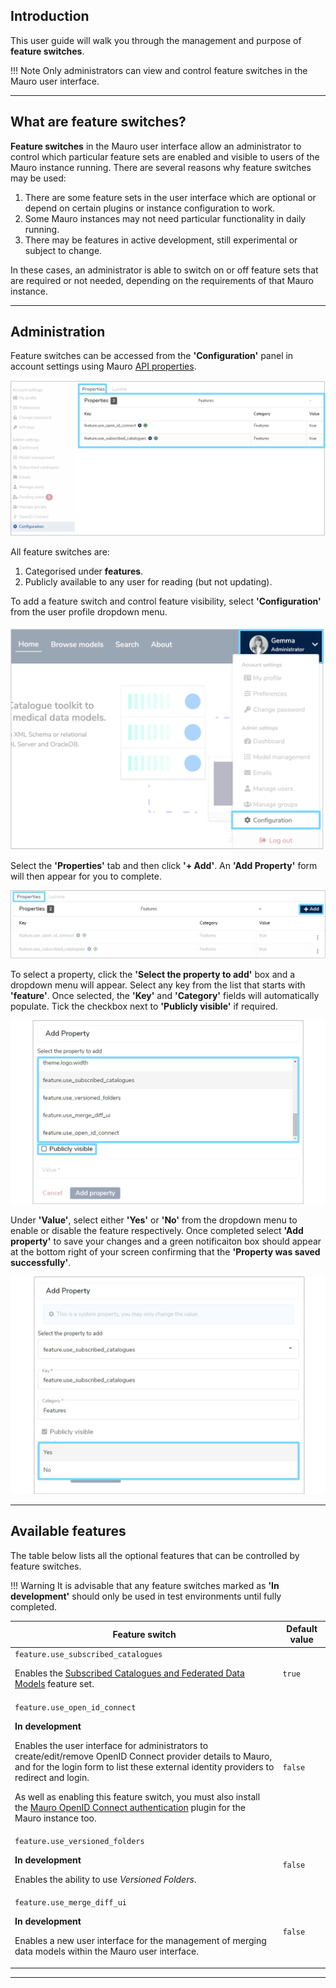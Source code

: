 ## Introduction

This user guide will walk you through the management and purpose of **feature switches**.

!!! Note
    Only administrators can view and control feature switches in the Mauro user interface.

---

## What are feature switches?

**Feature switches** in the Mauro user interface allow an administrator to control which particular feature sets are enabled and visible to users of the Mauro instance running. There are several reasons why feature switches may be used:

1. There are some feature sets in the user interface which are optional or depend on certain plugins or instance configuration to work. 
2. Some Mauro instances may not need particular functionality in daily running.
3. There may be features in active development, still experimental or subject to change.

In these cases, an administrator is able to switch on or off feature sets that are required or not needed, depending on the requirements of that Mauro instance.

---

## Administration

Feature switches can be accessed from the **'Configuration'** panel in account settings using Mauro [API properties](../../../rest-api/admin/#properties).

![Feature switches configuration panel example](feature-switches-configuration-panel.png)

All feature switches are:

1. Categorised under **features**.
2. Publicly available to any user for reading (but not updating).

To add a feature switch and control feature visibility, select **'Configuration'** from the user profile dropdown menu.

![Configuration option in user profile dropdown menu](configuration-option-user-profile-dropdown-menu.png)

Select the **'Properties'** tab and then click **'+ Add'**. An **'Add Property'** form will then appear for you to complete.

![Add button on feature switches configuration panel](add-property.png)

To select a property, click the **'Select the property to add'** box and a dropdown menu will appear. Select any key from the list that starts with **'feature'**. Once selected, the **'Key'** and **'Category'** fields will automatically populate. Tick the checkbox next to **'Publicly visible'** if required.

![Add property dropdown menu on Add Property form](add-property-form.png)

Under **'Value'**, select either **'Yes'** or **'No'** from the dropdown menu to enable or disable the feature respectively. Once completed select **'Add property'** to save your changes and a green notificaiton box should appear at the bottom right of your screen confirming that the **'Property was saved successfully'**.

![Value dropdown menu on Add Property form](add-property-form-2.png)

---

## Available features

The table below lists all the optional features that can be controlled by feature switches.

!!! Warning
    It is advisable that any feature switches marked as **'In development'** should only be used in test environments until fully completed.

<table style="width: 100%;">
    <thead>
        <tr>
            <th style="width: 85%;"><b>Feature switch</b></th>
            <th style="width: 15%;"><b>Default value</b></th>
        </tr>
    </thead>
    <tbody>
        <tr>
            <td>
                <code>feature.use_subscribed_catalogues</code>
                <p>
                    Enables the <a href="/user-guides/publish-subscribe/publish-subscribe">Subscribed Catalogues and Federated Data Models</a> feature set.
                </p>
            </td>
            <td><code>true</code></td>
        </tr>
        <tr>
            <td>
                <code>feature.use_open_id_connect</code>
                <p><b>In development</b></p>
                <p>
                    Enables the user interface for administrators to create/edit/remove OpenID Connect provider details to Mauro, and
                    for the login form to list these external identity providers to redirect and login.                    
                </p>
                <p>
                    As well as enabling this feature switch, you must also install the <a href="/installing/plugins/">Mauro OpenID Connect authentication</a>
                    plugin for the Mauro instance too.
                </p>
            </td>
            <td><code>false</code></td>
        </tr>
        <tr>
            <td>
                <code>feature.use_versioned_folders</code>
                <p><b>In development</b></p>
                <p>
                    Enables the ability to use <em>Versioned Folders</em>.
                </p>
            </td>
            <td><code>false</code></td>
        </tr>
        <tr>
            <td>
                <code>feature.use_merge_diff_ui</code>
                <p><b>In development</b></p>
                <p>
                    Enables a new user interface for the management of merging data models within the Mauro user interface.
                </p>
            </td>
            <td><code>false</code></td>
        </tr>        
    </tbody>
</table>

---